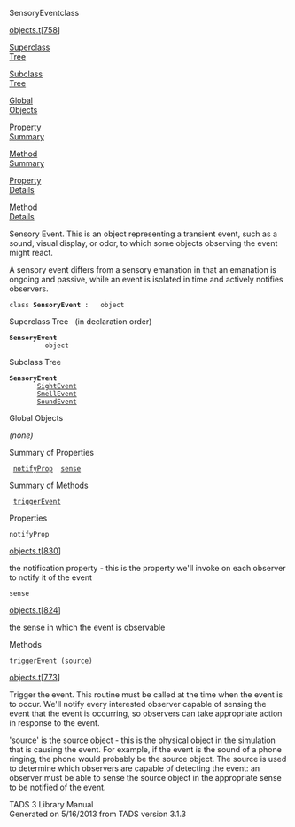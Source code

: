 ---
---
<span class="title">SensoryEvent</span><span class="type">class</span>

[objects.t](../file/objects.t.html)\[[758](../source/objects.t.html#758)\]

[Superclass  
Tree](#_SuperClassTree_)

[Subclass  
Tree](#_SubClassTree_)

[Global  
Objects](#_ObjectSummary_)

[Property  
Summary](#_PropSummary_)

[Method  
Summary](#_MethodSummary_)

[Property  
Details](#_Properties_)

[Method  
Details](#_Methods_)

<div class="fdesc">

Sensory Event. This is an object representing a transient event, such as
a sound, visual display, or odor, to which some objects observing the
event might react.

A sensory event differs from a sensory emanation in that an emanation is
ongoing and passive, while an event is isolated in time and actively
notifies observers.

`class `**`SensoryEvent`**` :   object`

</div>

<span id="_SuperClassTree_"></span>

<div class="mjhd">

<span class="hdln">Superclass Tree</span>   (in declaration order)

</div>

**`SensoryEvent`**  
`         object`  
<span id="_SubClassTree_"></span>

<div class="mjhd">

<span class="hdln">Subclass Tree</span>  

</div>

**`SensoryEvent`**  
`         `[`SightEvent`](../object/SightEvent.html)  
`         `[`SmellEvent`](../object/SmellEvent.html)  
`         `[`SoundEvent`](../object/SoundEvent.html)  
<span id="_ObjectSummary_"></span>

<div class="mjhd">

<span class="hdln">Global Objects</span>  

</div>

*(none)* <span id="_PropSummary_"></span>

<div class="mjhd">

<span class="hdln">Summary of Properties</span>  

</div>

` `[`notifyProp`](#notifyProp)`  `[`sense`](#sense)`  `

<span id="_MethodSummary_"></span>

<div class="mjhd">

<span class="hdln">Summary of Methods</span>  

</div>

` `[`triggerEvent`](#triggerEvent)`  `

<span id="_Properties_"></span>

<div class="mjhd">

<span class="hdln">Properties</span>  

</div>

<span id="notifyProp"></span>

`notifyProp`

[objects.t](../file/objects.t.html)\[[830](../source/objects.t.html#830)\]

<div class="desc">

the notification property - this is the property we'll invoke on each
observer to notify it of the event

</div>

<span id="sense"></span>

`sense`

[objects.t](../file/objects.t.html)\[[824](../source/objects.t.html#824)\]

<div class="desc">

the sense in which the event is observable

</div>

<span id="_Methods_"></span>

<div class="mjhd">

<span class="hdln">Methods</span>  

</div>

<span id="triggerEvent"></span>

`triggerEvent (source)`

[objects.t](../file/objects.t.html)\[[773](../source/objects.t.html#773)\]

<div class="desc">

Trigger the event. This routine must be called at the time when the
event is to occur. We'll notify every interested observer capable of
sensing the event that the event is occurring, so observers can take
appropriate action in response to the event.

'source' is the source object - this is the physical object in the
simulation that is causing the event. For example, if the event is the
sound of a phone ringing, the phone would probably be the source object.
The source is used to determine which observers are capable of detecting
the event: an observer must be able to sense the source object in the
appropriate sense to be notified of the event.

</div>

<div class="ftr">

TADS 3 Library Manual  
Generated on 5/16/2013 from TADS version 3.1.3

</div>
